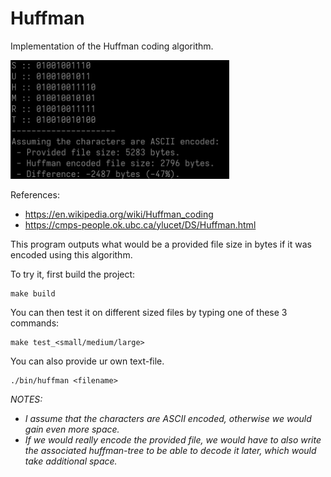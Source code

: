 # Huffman
Implementation of the Huffman coding algorithm.

<img src="./ss.png" width="350px">

References:
- https://en.wikipedia.org/wiki/Huffman_coding
- https://cmps-people.ok.ubc.ca/ylucet/DS/Huffman.html

This program outputs what would be a provided file size in bytes if it was encoded using this algorithm.

To try it, first build the project:
```
make build
```

You can then test it on different sized files by typing one of these 3 commands:
```
make test_<small/medium/large>
```

You can also provide ur own text-file.
```
./bin/huffman <filename>
```

*NOTES:*
 - *I assume that the characters are ASCII encoded, otherwise we would gain even more space.*
 - *If we would really encode the provided file, we would have to also write the associated huffman-tree to be able to decode it later, which would take additional space.*
